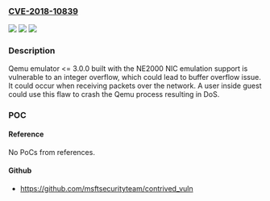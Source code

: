 ### [CVE-2018-10839](https://cve.mitre.org/cgi-bin/cvename.cgi?name=CVE-2018-10839)
![](https://img.shields.io/static/v1?label=Product&message=Qemu-kvm&color=blue)
![](https://img.shields.io/static/v1?label=Version&message=%3D%20%3C%3D%203.0.0%20&color=brighgreen)
![](https://img.shields.io/static/v1?label=Vulnerability&message=CWE-121&color=brighgreen)

### Description

Qemu emulator <= 3.0.0 built with the NE2000 NIC emulation support is vulnerable to an integer overflow, which could lead to buffer overflow issue. It could occur when receiving packets over the network. A user inside guest could use this flaw to crash the Qemu process resulting in DoS.

### POC

#### Reference
No PoCs from references.

#### Github
- https://github.com/msftsecurityteam/contrived_vuln

